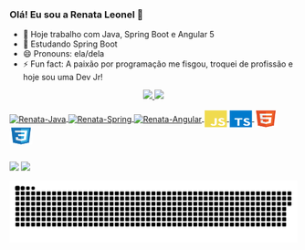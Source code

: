 ### Olá! Eu sou a Renata Leonel 👋


- 🔭 Hoje trabalho com Java, Spring Boot e Angular 5
- 🌱 Estudando Spring Boot
- 😄 Pronouns: ela/dela
- ⚡ Fun fact: A paixão por programação me fisgou, troquei de profissão e hoje sou uma Dev Jr!

<div align="center">
  <a href="https://github.com/RenataLeonel">
  <img height="170em" src="https://github-readme-stats.vercel.app/api?username=RenataLeonel&show_icons=true&theme=radical&include_all_commits=true&count_private=true"/>
  <img height="170em" src="https://github-readme-stats.vercel.app/api/top-langs/?username=RenataLeonel&layout=compact&langs_count=7&theme=radical"/>
</div>
<div style="display: inline_block"><br>
  <img align="center" alt="Renata-Java" height="30" width="40"src="https://cdn.jsdelivr.net/gh/devicons/devicon/icons/java/java-original-wordmark.svg" />
  <img align="center" alt="Renata-Spring" height="30" width="40"src="https://cdn.jsdelivr.net/gh/devicons/devicon/icons/spring/spring-original-wordmark.svg" />
  <img align="center" alt="Renata-Angular" height="30" width="40"src="https://cdn.jsdelivr.net/gh/devicons/devicon/icons/angularjs/angularjs-original.svg" />
  <img align="center" alt="Renata-Js" height="30" width="40" src="https://raw.githubusercontent.com/devicons/devicon/master/icons/javascript/javascript-plain.svg">
  <img align="center" alt="Renata-Ts" height="30" width="40" src="https://raw.githubusercontent.com/devicons/devicon/master/icons/typescript/typescript-plain.svg">
  <img align="center" alt="Renata-HTML" height="30" width="40" src="https://raw.githubusercontent.com/devicons/devicon/master/icons/html5/html5-original.svg">
  <img align="center" alt="Renata-CSS" height="30" width="40" src="https://raw.githubusercontent.com/devicons/devicon/master/icons/css3/css3-original.svg">
  <!-- meu gif/desenho-->
</div>
  
  ##
<div>
  <a href="https://www.linkedin.com/in/renata-leonel" target="_blank"><img src="https://img.shields.io/badge/-LinkedIn-%230077B5?style=for-the-badge&logo=linkedin&logoColor=white" target="_blank"></a> 
  <a href="mailto:rennataleonel@gmail.com"><img src="https://img.shields.io/badge/Gmail-D14836?style=for-the-badge&logo=gmail&logoColor=white" target="_blank"></a>
  
  ![Snake animation](https://github.com/RenataLeonel/RenataLeonel/blob/output/github-contribution-grid-snake.svg)
  
</div>
